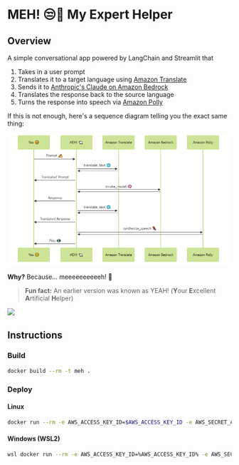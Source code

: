 # MEH! 😒🐑 My Expert Helper

## Overview

A simple conversational app powered by LangChain and Streamlit that

1. Takes in a user prompt
2. Translates it to a target language using [Amazon Translate](https://aws.amazon.com/translate/)
3. Sends it to [Anthropic's Claude on Amazon Bedrock](https://aws.amazon.com/bedrock/claude/)
4. Translates the response back to the source language
5. Turns the response into speech via [Amazon Polly](https://aws.amazon.com/polly/)

If this is not enough, here's a sequence diagram telling you the exact same thing:

![](meh.png)
            
**Why?** Because... meeeeeeeeeeh! 🐑

> **Fun fact:** An earlier version was known as YEAH! (**Y**our **E**xcellent **A**rtificial **H**elper)

![](https://i.pinimg.com/originals/c5/f3/0d/c5f30d03a054bff3bbff12ff5299bf38.gif)

## Instructions

### Build

```bash
docker build --rm -t meh .
```

### Deploy

#### Linux

```bash
docker run --rm -e AWS_ACCESS_KEY_ID=$AWS_ACCESS_KEY_ID -e AWS_SECRET_ACCESS_KEY=$AWS_SECRET_ACCESS_KEY -e AWS_SESSION_TOKEN=$AWS_SESSION_TOKEN -e AWS_DEFAULT_REGION=us-east-1 --device /dev/snd -p 8501:8501 meh
```

#### Windows (WSL2)

```bash
wsl docker run --rm -e AWS_ACCESS_KEY_ID=%AWS_ACCESS_KEY_ID% -e AWS_SECRET_ACCESS_KEY=%AWS_SECRET_ACCESS_KEY% -e AWS_SESSION_TOKEN=%AWS_SESSION_TOKEN% -e AWS_DEFAULT_REGION=us-east-1 -e PULSE_SERVER=/mnt/wslg/PulseServer -v /mnt/wslg/:/mnt/wslg/ -p 8501:8501 meh
```